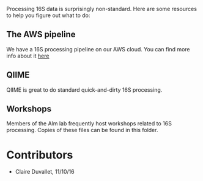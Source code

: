 Processing 16S data is surprisingly non-standard. Here are some
resources to help you figure out what to do:

## The AWS pipeline

We have a 16S processing pipeline on our AWS cloud. You can find more info about it [here](https://github.com/thomasgurry/amplicon_sequencing_pipeline/blob/master/documentation/amplicon_sequencing_processing_pipeline.pdf)


## QIIME

QIIME is great to do standard quick-and-dirty 16S processing.

## Workshops

Members of the Alm lab frequently host workshops related to 16S processing.
Copies of these files can be found in this folder.


# Contributors
- Claire Duvallet, 11/10/16